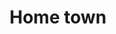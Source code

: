 ---
title: "Home town"
url: /bengaluru/home-town-whitefield-main-road-mahadevpura-devasandra-industrial-estate-krishnarajapuram/
shop: furniture
---